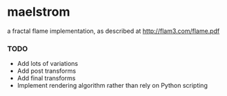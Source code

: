 # maelstrom
a fractal flame implementation, as described at http://flam3.com/flame.pdf

### TODO
- Add lots of variations
- Add post transforms
- Add final transforms
- Implement rendering algorithm rather than rely on Python scripting
